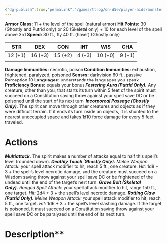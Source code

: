 ```yaml
---
{"dg-publish":true,"permalink":"/games/ttrpg/dn-d5e/player-aids/monsters/undead-spirit/","tags":["TTRPG/DND/5e","StatBlock"],"noteIcon":""}
---
```




**Armor Class:** 11 + the level of the spell (natural armor)
**Hit Points:** 30 (Ghostly and Putrid only) or 20 (Skeletal only) + 10 for each level of the spell above 3rd
**Speed:** 30 ft., fly 40 ft. (hover) (Ghostly only)

| STR     | DEX     | CON     | INT    | WIS     | CHA    |
| ------- | ------- | ------- | ------ | ------- | ------ |
| 12 (+1) | 16 (+3) | 15 (+2) | 4 (−3) | 10 (+0) | 9 (−1) |
|         |         |         |        |         |        |


**Damage Immunities:** necrotic, poison
**Condition Immunities:** exhaustion, frightened, paralyzed, poisoned
**Senses:** darkvision 60 ft., passive Perception 10
**Languages:** understands the languages you speak
**Proficiency Bonus:** equals your bonus
**_Festering Aura (Putrid Only)._** Any creature, other than you, that starts its turn within 5 feet of the spirit must succeed on a Constitution saving throw against your spell save DC or be poisoned until the start of its next turn.
**_Incorporeal Passage (Ghostly Only)._** The spirit can move through other creatures and objects as if they were difficult terrain. If it ends its turn inside an objects, it is shunted to the nearest unoccupied space and takes 1d10 force damage for every 5 feet traveled.

# Actions

**_Multiattack._** The spirit makes a number of attacks equal to half this spell’s level (rounded down).
**_Deathly Touch (Ghostly Only)._** _Melee Weapon Attack:_ your spell attack modifier to hit, reach 5 ft., one creature. _Hit:_ 1d8 + 3 + the spell’s level necrotic damage, and the creature must succeed on a Wisdom saving throw against your spell save DC or be frightened of the undead until the end of the target’s next turn.
**_Grave Bolt (Skeletal Only)._** _Ranged Spell Attack:_ your spell attack modifier to hit, range 150 ft., one target. _Hit:_ 2d4 + 3 + the spell’s level necrotic damage.
**_Rotting Claw (Putrid Only)._** _Melee Weapon Attack:_ your spell attack modifier to hit, reach 5 ft., one target. _Hit:_ 1d6 + 3 + the spell’s level slashing damage. If the target is poisoned, it must succeed on a Constitution saving throw against your spell save DC or be paralyzed until the end of its next turn.
# Description**
